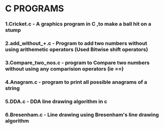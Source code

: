 # C PROGRAMS

### 1.Cricket.c         - A graphics program in C ,to make a ball hit on a stump
### 2.add_without_+.c   - Program to add two numbers without using arithemetic operators (Used Bitwise shift operators)
### 3.Compare_two_nos.c - program to Compare two numbers without using any comparision operators (ie ==)
### 4.Anagram.c         - program to print all possible anagrams of a string
### 5.DDA.c             - DDA line drawing algorithm in c
### 6.Bresenham.c       - Line drawing using Bresenham's line drawing algorithm
